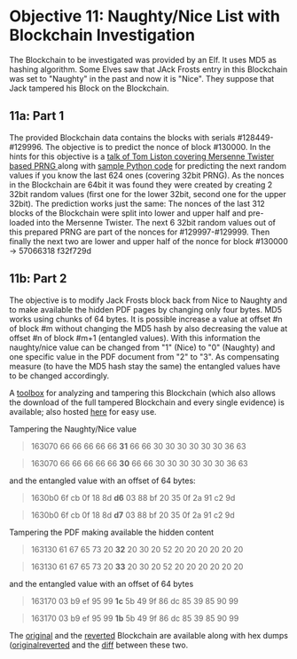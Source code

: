 # Objective 11: Naughty/Nice List with Blockchain Investigation

The Blockchain to be investigated was provided by an Elf.
It uses MD5 as hashing algorithm. Some Elves saw that JAck Frosts entry in this Blockchain was set to "Naughty" in the past and now it is "Nice". They suppose that Jack tampered his Block on the Blockchain.


## 11a: Part 1
The provided Blockchain data contains the blocks with serials #128449-#129996. The objective is to predict the nonce of block #130000.
In the hints for this objective is a [talk of Tom Liston covering Mersenne Twister based PRNG ](https://www.youtube.com/watch?v=Jo5Nlbqd-Vg) along with [sample Python code](https://github.com/tliston/mt19937) for predicting the next random values if you know the last 624 ones (covering 32bit PRNG).
As the nonces in the Blockchain are 64bit it was found they were created by creating 2 32bit random values (first one for the lower 32bit, second one for the upper 32bit).
The prediction works just the same: The nonces of the last 312 blocks of the Blockchain were split into lower and upper half and pre-loaded into the Mersenne Twister.
The next 6 32bit random values out of this prepared PRNG are part of the nonces for #129997-#129999.
Then finally the next two are lower and upper half of the nonce for block #130000 -> 57066318 f32f729d


## 11b: Part 2

The objective is to modify Jack Frosts block back from Nice to Naughty and to make available the hidden PDF pages by changing only four bytes.
MD5 works using chunks of 64 bytes. It is possible increase a value at offset #n of block #m without changing the MD5 hash by also decreasing the value at offset #n of block #m+1 (entangled values).
With this information the naughty/nice value can be changed from "1" (Nice) to "0" (Naughty) and one specific value in the PDF document from "2" to "3".
As compensating measure (to have the MD5 hash stay the same) the entangled values have to be changed accordingly.

A [toolbox](https://github.com/joergschwarzwaelder/hhc2020/blob/master/Objective-11/Frostys-Toolbox.html) for analyzing and tampering this Blockchain (which also allows the download of the full tampered Blockchain and every single evidence) is available; also hosted [here](https://joergschwarzwaelder.github.io/d93ad9aa555b3b01a32fb0d102509bae8f3080072892b667298c089c0baa1244/Objective11/Frostys-Toolbox.html) for easy use.

Tampering the Naughty/Nice value
> 163070 66 66 66 66 66 **31** 66 66 30 30 30 30 30 30 36 63

> 163070 66 66 66 66 66 **30** 66 66 30 30 30 30 30 30 36 63

and the entangled value with an offset of 64 bytes:
> 1630b0 6f cb 0f 18 8d **d6** 03 88 bf 20 35 0f 2a 91 c2 9d

> 1630b0 6f cb 0f 18 8d **d7** 03 88 bf 20 35 0f 2a 91 c2 9d

Tampering the PDF making available the hidden content
> 163130 61 67 65 73 20 **32** 20 30 20 52 20 20 20 20 20 20

> 163130 61 67 65 73 20 **33** 20 30 20 52 20 20 20 20 20 20

and the entangled value with an offset of 64 bytes
> 163170 03 b9 ef 95 99 **1c** 5b 49 9f 86 dc 85 39 85 90 99

> 163170 03 b9 ef 95 99 **1b** 5b 49 9f 86 dc 85 39 85 90 99

The [original](https://github.com/joergschwarzwaelder/hhc2020/blob/master/Objective-11/blockchain.dat) and the [reverted](https://github.com/joergschwarzwaelder/hhc2020/blob/master/Objective-11/blockchain-back-to-original.dat) Blockchain are available along with hex dumps ([original](https://github.com/joergschwarzwaelder/hhc2020/blob/master/Objective-11/blockchain.dump)[reverted](https://github.com/joergschwarzwaelder/hhc2020/blob/master/Objective-11/blockchain-back-to-original.dump) and the [diff](https://github.com/joergschwarzwaelder/hhc2020/blob/master/Objective-11/blockchain-naughty-nice-diff.dump) between these two.
<!--stackedit_data:
eyJoaXN0b3J5IjpbLTE2MjQ1MjM5OCw3MzI1ODk4ODAsMzYxNT
A0MzIwLC01OTQxOTA1MjEsOTM5NDUzODc0LDM3MDI1MjY3NF19

-->